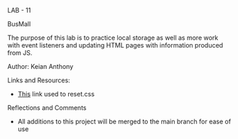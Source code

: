 LAB - 11

BusMall

The purpose of this lab is to practice local storage as well as more work with event listeners and updating HTML pages with information produced from JS.

Author: Keian Anthony

Links and Resources:
- [This](https://meyerweb.com/eric/tools/css/reset/) link used to reset.css

Reflections and Comments
- All additions to this project will be merged to the main branch for ease of use
